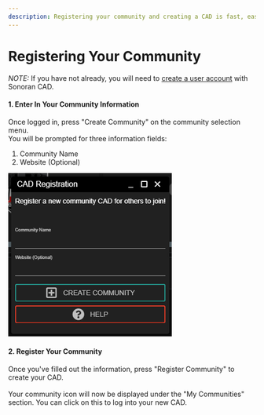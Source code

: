 ```yaml
---
description: Registering your community and creating a CAD is fast, easy, and free!
---
```


# Registering Your Community

_NOTE:_ If you have not already, you will need to [create a user account](registering-your-account.md) with Sonoran CAD.

#### 1. Enter In Your Community Information

Once logged in, press "Create Community" on the community selection menu.\
You will be prompted for three information fields:

1. Community Name
2. Website (Optional)

![The community CAD registration modal is shown as above](<../../.gitbook/assets/image (290).png>)

#### 2. Register Your Community

Once you've filled out the information, press "Register Community" to create your CAD.\
\
Your community icon will now be displayed under the "My Communities" section. You can click on this to log into your new CAD.
